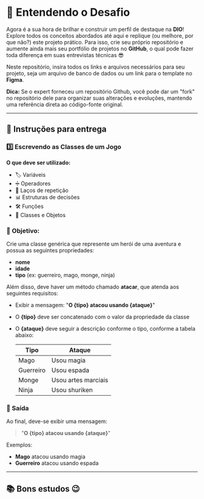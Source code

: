 # 🌟 Entendendo o Desafio

Agora é a sua hora de brilhar e construir um perfil de destaque na **DIO**! Explore todos os conceitos abordados até aqui e replique (ou melhore, por que não?) este projeto prático. Para isso, crie seu próprio repositório e aumente ainda mais seu portfólio de projetos no **GitHub**, o qual pode fazer toda diferença em suas entrevistas técnicas 😎

Neste repositório, insira todos os links e arquivos necessários para seu projeto, seja um arquivo de banco de dados ou um link para o template no **Figma**.

**Dica:** Se o expert forneceu um repositório Github, você pode dar um "fork" no repositório dele para organizar suas alterações e evoluções, mantendo uma referência direta ao código-fonte original.

---

## 📝 Instruções para entrega

### 3️⃣ Escrevendo as Classes de um Jogo

**O que deve ser utilizado:**

- 🏷️ Variáveis
- ➗ Operadores
- 🔄 Laços de repetição
- 📊 Estruturas de decisões
- 🛠️ Funções
- 👾 Classes e Objetos

### 🎯 Objetivo:

Crie uma classe genérica que represente um herói de uma aventura e possua as seguintes propriedades:

- **nome**
- **idade**
- **tipo** (ex: guerreiro, mago, monge, ninja)

Além disso, deve haver um método chamado **atacar**, que atenda aos seguintes requisitos:

- Exibir a mensagem: "**O {tipo} atacou usando {ataque}**"
- O **{tipo}** deve ser concatenado com o valor da propriedade da classe
- O **{ataque}** deve seguir a descrição conforme o tipo, conforme a tabela abaixo:

  | Tipo      | Ataque            |
  |-----------|-------------------|
  | Mago      | Usou magia         |
  | Guerreiro | Usou espada        |
  | Monge     | Usou artes marciais|
  | Ninja     | Usou shuriken      |

### 💬 Saída

Ao final, deve-se exibir uma mensagem:

> "**O {tipo} atacou usando {ataque}**"

Exemplos:

- **Mago** atacou usando magia
- **Guerreiro** atacou usando espada

---

## 📚 Bons estudos 😉
